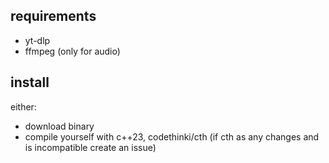 ## requirements 
- yt-dlp
- ffmpeg (only for audio)

## install
either:
- download binary
- compile yourself with c++23, codethinki/cth (if cth as any changes and is incompatible create an issue)
